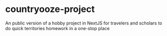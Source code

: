 # countryooze-project
An public version of a hobby project in NextJS for travelers and scholars to do quick territories homework in a one-stop place

